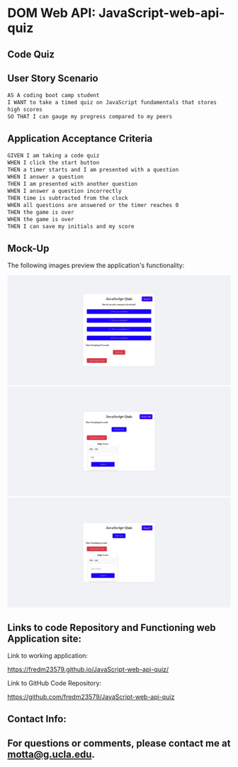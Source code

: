 # DOM Web API: JavaScript-web-api-quiz 

## Code Quiz

## User Story Scenario

```
AS A coding boot camp student
I WANT to take a timed quiz on JavaScript fundamentals that stores high scores
SO THAT I can gauge my progress compared to my peers
```

## Application Acceptance Criteria

```
GIVEN I am taking a code quiz
WHEN I click the start button
THEN a timer starts and I am presented with a question
WHEN I answer a question
THEN I am presented with another question
WHEN I answer a question incorrectly
THEN time is subtracted from the clock
WHEN all questions are answered or the timer reaches 0
THEN the game is over
WHEN the game is over
THEN I can save my initials and my score
```

## Mock-Up

The following images preview the application's functionality:

![A user clicks through an interactive coding quiz, then enters initials to save the high score before resetting and starting over.](./assets/imgs/img3.jpeg)
![A user clicks through an interactive coding quiz, then enters initials to save the high score before resetting and starting over.](./assets/imgs/img2.jpeg)
![A user clicks through an interactive coding quiz, then enters initials to save the high score before resetting and starting over.](./assets/imgs/img1.jpeg)

## Links to code Repository and Functioning web Application site: 


 Link to working application: 

  https://fredm23579.github.io/JavaScript-web-api-quiz/

 Link to GitHub Code Repository: 
 
  https://github.com/fredm23579/JavaScript-web-api-quiz

  ## Contact Info:
  For questions or comments, please contact me at motta@g.ucla.edu.
  ---


